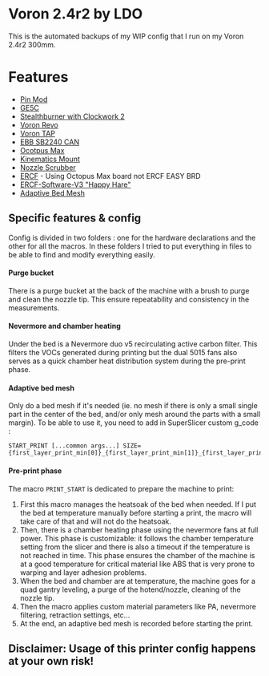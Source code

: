# Voron 2.4r2 by LDO
This is the automated backups of my WIP config that I run on my Voron 2.4r2 300mm.

# Features
- [Pin Mod](https://github.com/hartk1213/MISC/tree/main/Voron%20Mods/Voron%202-Trident/2.4/Voron2.4_Trident_Pins_Mod)
- [GE5C](https://github.com/VoronDesign/VoronUsers/tree/master/printer_mods/hartk1213/Voron2.4_GE5C)
- [Stealthburner with Clockwork 2](https://vorondesign.com/voron_stealthburner)
- [Voron Revo](https://e3d-online.com/products/revo-voron)
- [Voron TAP](https://github.com/VoronDesign/Voron-Tap)
- [EBB SB2240 CAN](https://github.com/bigtreetech/EBB#ebb-sb2240_2209-can-v10)
- [Ocotpus Max](https://github.com/bigtreetech/Octopus-Max-EZ)
- [Kinematics Mount](https://github.com/tanaes/whopping_Voron_mods/tree/main/kinematic_bed)
- [Nozzle Scrubber](https://github.com/VoronDesign/VoronUsers/tree/master/printer_mods/edwardyeeks/Decontaminator_Purge_Bucket_&_Nozzle_Scrubber)
- [ERCF](https://github.com/EtteGit/EnragedRabbitProject) - Using Octopus Max board not ERCF EASY BRD
- [ERCF-Software-V3 "Happy Hare"](https://github.com/moggieuk/ERCF-Software-V3)
- [Adaptive Bed Mesh](https://github.com/Frix-x/klippain/blob/main/docs/features/adaptive_bed_mesh.md)

## Specific features & config

Config is divided in two folders : one for the hardware declarations and the other for all the macros. In these folders I tried to put everything in files to be able to find and modify everything easily.

#### Purge bucket

There is a purge bucket at the back of the machine with a brush to purge and clean the nozzle tip. This ensure repeatability and consistency in the measurements.

#### Nevermore and chamber heating

Under the bed is a Nevermore duo v5 recirculating active carbon filter. This filters the VOCs generated during printing but the dual 5015 fans also serves as a quick chamber heat distribution system during the pre-print phase.

#### Adaptive bed mesh

Only do a bed mesh if it's needed (ie. no mesh if there is only a small single part in the center of the bed, and/or only mesh around the parts with a small margin).
To be able to use it, you need to add in SuperSlicer custom g_code :
```
START_PRINT [...common args...] SIZE={first_layer_print_min[0]}_{first_layer_print_min[1]}_{first_layer_print_max[0]}_{first_layer_print_max[1]}
```

#### Pre-print phase

The macro ```PRINT_START``` is dedicated to prepare the machine to print:
1. First this macro manages the heatsoak of the bed when needed. If I put the bed at temperature manually before starting a print, the macro will take care of that and will not do the heatsoak.
2. Then, there is a chamber heating phase using the nevermore fans at full power. This phase is customizable: it follows the chamber temperature setting from the slicer and there is also a timeout if the temperature is not reached in time. This phase ensures the chamber of the machine is at a good temperature for critical material like ABS that is very prone to warping and layer adhesion problems.
3. When the bed and chamber are at temperature, the machine goes for a quad gantry leveling, a purge of the hotend/nozzle, cleaning of the nozzle tip.
4. Then the macro applies custom material parameters like PA, nevermore filtering, retraction settings, etc...
5. At the end, an adaptive bed mesh is recorded before starting the print.

## Disclaimer: Usage of this printer config happens at your own risk!